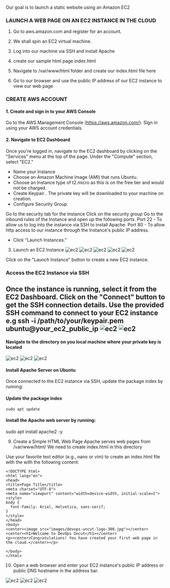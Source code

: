 Our goal is to launch a static website using an Amazon EC2 

### LAUNCH A WEB PAGE ON AN EC2 INSTANCE IN THE CLOUD

1. Go to aws.amazon.com and register for an account.

2. We shall spin an EC2 virtual machine.

3. Log into our machine via SSH and install Apache

4. create our sample html page index.html

5. Navigate to /var/www/html folder and create our index.html file here

6. Go to our browser and use the public IP address of our EC2 instance to view our web page


### CREATE AWS ACCOUNT 

#### 1. Create and sign in to your AWS Console

Go to the AWS Management Console (https://aws.amazon.com/).
Sign in using your AWS account credentials.

#### 2. Navigate to EC2 Dashboard

Once you're logged in, navigate to the EC2 dashboard by clicking on the "Services" menu at the top of the page.
Under the "Compute" section, select "EC2."

- Name your Instance
- Choose an Amazon Machine Image (AMI) that runs Ubuntu. 
- Choose an Instance type of t2.micro as this is on the free tier and would not be charged.
- Create Keypair .  The private key will be downloaded to your machine on creation.
- Configure Security Group.

 Go to the security tab for the instance
 Click on the security group
 Go to the inbound rules of the Instance and open up the following ports.
 Port 22 - To allow us to log into the instance via SSH to install Apache.
 Port 80 - To allow http access to our instance through the Instance's public IP address.

- Click "Launch Instances."

3. Launch an EC2 Instance
![ec2](./images/ec2-1.png)
![ec2](./images/ec2-2.png)
![ec2](./images/ec2-3.png)
![ec2](./images/ec2-4.png)
![ec2](./images/ec2-5.png)


Click on the "Launch Instance" button to create a new EC2 instance.


### Access the EC2 Instance via SSH

Once the instance is running, select it from the EC2 Dashboard.
Click on the "Connect" button to get the SSH connection details.
Use the provided SSH command to connect to your EC2 instance e.g 
ssh -i /path/to/your/keypair.pem ubuntu@your_ec2_public_ip
![ec2](./images/ec2-6.png)
![ec2](./images/ec2-7.png)
-------------------------------


####  Navigate to the directory on you local machine where your private key is located
![ec2](./images/ec2-8.png)
![ec2](./images/ec2-9.png)
![ec2](./images/ec2-10.png)

#### Install Apache Server on Ubuntu

Once connected to the EC2 instance via SSH, update the package index by running:

#### Update the package index
```
sudo apt update
```
#### Install the Apache web server by running:

sudo apt install apache2 -y



9.  Create a Simple HTML Web Page
Apache serves web pages from /var/www/html/
We need to create index.html in this directory

Use your favorite text editor (e.g., nano or vim) to create an index.html file with the 
with the following content:

```
<!DOCTYPE html>
<html lang="en">
<head>
<title>Page Title</title>
<meta charset="UTF-8">
<meta name="viewport" content="width=device-width, initial-scale=1">
<style>
body {
  font-family: Arial, Helvetica, sans-serif;
}
</style>
</head>
<body>
<center><image src="images/devops-uncut-logo-300.jpg"></center>
<center><h1>Welcome to DevOps Uncut</h1></center>
<p><center>Congratulations! You have created your first web page in the cloud.</center></p>

</body>
</html>

```

10. Open a web browser and enter your EC2 instance's public IP address or public DNS hostname in the address bar.



![ec2](./images/ec2-11.png)
![ec2](./images/ec2-12.png)
![ec2](./images/ec2-13.png)

















